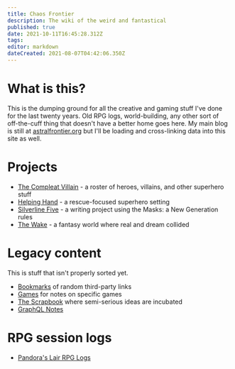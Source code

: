 ```yaml
---
title: Chaos Frontier
description: The wiki of the weird and fantastical
published: true
date: 2021-10-11T16:45:28.312Z
tags: 
editor: markdown
dateCreated: 2021-08-07T04:42:06.350Z
---
```


# What is this?
This is the dumping ground for all the creative and gaming stuff I've done for the last twenty years. Old RPG logs, world-building, any other sort of off-the-cuff thing that doesn't have a better home goes here. My main blog is still at [astralfrontier.org](https://astralfrontier.org/) but I'll be loading and cross-linking data into this site as well.

# Projects

* [The Compleat Villain](compleat-villain) - a roster of heroes, villains, and other superhero stuff
* [Helping Hand](helping-hand) - a rescue-focused superhero setting
* [Silverline Five](silverline-five) - a writing project using the Masks: a New Generation rules
* [The Wake](the-wake) - a fantasy world where real and dream collided

# Legacy content
This is stuff that isn't properly sorted yet.
* [Bookmarks](bookmarks) of random third-party links
* [Games](games) for notes on specific games
* [The Scrapbook](scrapbook) where semi-serious ideas are incubated
* [GraphQL Notes](graphql-notes)

# RPG session logs
* [Pandora's Lair RPG Logs](logs)